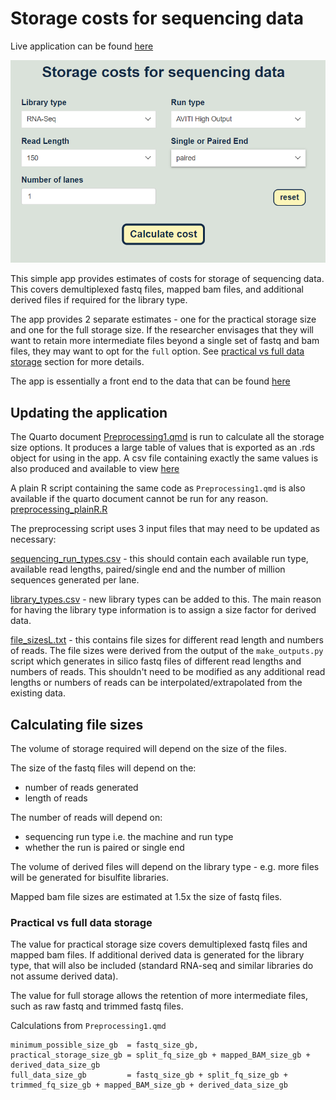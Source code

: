 # Storage costs for sequencing data 
Live application can be found  [here](https://www.bioinformatics.babraham.ac.uk/shiny/sequencing_costs/ "storage costs Shiny app") 
              
![app screenshot](images/app_screenshot.PNG)

This simple app provides estimates of costs for storage of sequencing data. This covers demultiplexed fastq files, mapped bam files, and additional derived files if required for the library type.

The app provides 2 separate estimates - one for the practical storage size and one for the full storage size. If the researcher envisages that they will want to retain more intermediate files beyond a single set of fastq and bam files, they may want to opt for the `full` option. See [practical vs full data storage](#Practical-vs-full-data-storage) section for more details.

The app is essentially a front end to the data that can be found [here](data/all_run_costs.csv)

## Updating the application

The Quarto document [Preprocessing1.qmd](preprocessing/Preprocessing1.qmd) is run to calculate all the storage size options. It produces a large table of values that is exported as an .rds object for using in the app. A csv file containing exactly the same values is also produced and available to view [here](data/all_run_costs.csv)

A plain R script containing the same code as `Preprocessing1.qmd` is also available if the quarto document cannot be run for any reason. [preprocessing_plainR.R](preprocessing/preprocessing_plainR.R)

The preprocessing script uses 3 input files that may need to be updated as necessary:

[sequencing_run_types.csv](preprocessing/sequencing_run_types.csv) - this should contain each available run type, available read lengths, paired/single end and the number of million sequences generated per lane.

[library_types.csv](preprocessing/library_types.csv) - new library types can be added to this. The main reason for having the library type information is to assign a size factor for derived data.

[file_sizesL.txt](preprocessing/file_sizesL.txt) - this contains file sizes for different read length and numbers of reads. The file sizes were derived from the output of the `make_outputs.py` script which generates in silico fastq files of different read lengths and numbers of reads. This shouldn't need to be modified as any additional read lengths or numbers of reads can be interpolated/extrapolated from the existing data.

## Calculating file sizes

The volume of storage required will depend on the size of the files.

The size of the fastq files will depend on the:

-   number of reads generated
-   length of reads

The number of reads will depend on:

-   sequencing run type i.e. the machine and run type
-   whether the run is paired or single end

The volume of derived files will depend on the library type - e.g. more files will be generated for bisulfite libraries.

Mapped bam file sizes are estimated at 1.5x the size of fastq files.

### Practical vs full data storage

The value for practical storage size covers demultiplexed fastq files and mapped bam files. If additional derived data is generated for the library type, that will also be included (standard RNA-seq and similar libraries do not assume derived data).

The value for full storage allows the retention of more intermediate files, such as raw fastq and trimmed fastq files.

Calculations from `Preprocessing1.qmd`

```         
minimum_possible_size_gb  = fastq_size_gb,
practical_storage_size_gb = split_fq_size_gb + mapped_BAM_size_gb + derived_data_size_gb
full_data_size_gb         = fastq_size_gb + split_fq_size_gb + trimmed_fq_size_gb + mapped_BAM_size_gb + derived_data_size_gb
```
